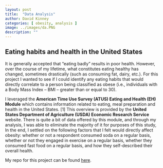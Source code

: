 ```yaml
---
layout: post
title:  "Data Analysis"
author: David Kinney
categories: [ obesity, analysis ]
image: ../images/da.PNG
description: ""
---
```

## Eating habits and health in the United States

It is generally accepted that “eating badly” results in poor health. However, over the course of my lifetime, what constitutes eating healthy has changed, sometimes drastically (such as consuming fat, dairy, etc.). For this project I wanted to see if I could identify any eating habits that would directly correlate to a person being classified as obese (i.e., individuals with a Body Mass Index – BMI – greater than or equal to 30).  

I leveraged the **American Time Use Survey (ATUS) Eating and Health (EH) Module** which contains information related to eating, meal preparation and health in the United States. [1] This overview is provided by the **United States Department of Agriculture (USDA) Economic Research Service** website. There is quite a bit of data offered by this module, and through my analysis, I was able to eliminate the majority of it for purposes of this study, In the end, I settled on the following factors that I felt would directly affect obesity: whether or not a respondent consumed soda on a regular basis, whether or not they engaged in exercise on a regular basis, whether they consumed fast food on a regular basis, and how they self-described their overall health.  

My repo for this project can be found [here](https://github.com/dkinneyBU/data-analysis).
